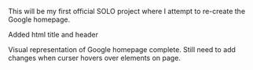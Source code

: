 This will be my first official SOLO project where I attempt to re-create the Google homepage.

Added html title and header

Visual representation of Google homepage complete.  Still need to add changes when curser hovers over elements on page.
